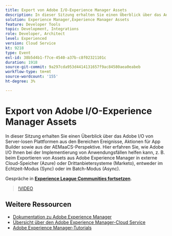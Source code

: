```yaml
---
title: Export von Adobe I/O-Experience Manager Assets
description: In dieser Sitzung erhalten Sie einen Überblick über das Adobe I/O von Server-losen Plattformen aus den Bereichen Ereignisse, Aktionen für App Builder sowie aus der AEMaaCS-Perspektive. Hier erfahren Sie, wie Adobe I/O Ihnen bei der Implementierung von Anwendungsfällen helfen kann, z. B. beim Exportieren von Assets aus Adobe Experience Manager in externe Cloud-Speicher (Azure) oder Drittanbietersysteme (Marketo), entweder im Echtzeit-Modus (Sync) oder im Batch-Modus (Async).
solution: Experience Manager,Experience Manager Assets
feature: Developer Tools
topic: Development, Integrations
role: Developer, Architect
level: Experienced
version: Cloud Service
kt: 9218
type: Event
exl-id: 38b5d4b1-f7ce-4540-a37b-c8f02321101c
duration: 1918
source-git-commit: 9a297cda953d4414131657f9ac84580aea0eabeb
workflow-type: tm+mt
source-wordcount: '155'
ht-degree: 3%

---
```


# Export von Adobe I/O-Experience Manager Assets

In dieser Sitzung erhalten Sie einen Überblick über das Adobe I/O von Server-losen Plattformen aus den Bereichen Ereignisse, Aktionen für App Builder sowie aus der AEMaaCS-Perspektive. Hier erfahren Sie, wie Adobe I/O Ihnen bei der Implementierung von Anwendungsfällen helfen kann, z. B. beim Exportieren von Assets aus Adobe Experience Manager in externe Cloud-Speicher (Azure) oder Drittanbietersysteme (Marketo), entweder im Echtzeit-Modus (Sync) oder im Batch-Modus (Async).

Gespräche in **[Experience League Communities fortsetzen](https://adobe.ly/3mkDXo6)**.

>[!VIDEO](https://video.tv.adobe.com/v/337842/?quality=12&learn=on&hidetitle=true)

## Weitere Ressourcen

- [Dokumentation zu Adobe Experience Manager](https://experienceleague.adobe.com/docs/experience-manager-cloud-service.html)
- [Übersicht über den Adobe Experience Manager-Cloud Service ](https://experienceleague.adobe.com/docs/experience-manager-cloud-service/overview/home.html)
- [Adobe Experience Manager-Tutorials](https://experienceleague.adobe.com/docs/experience-manager-tutorials.html)

